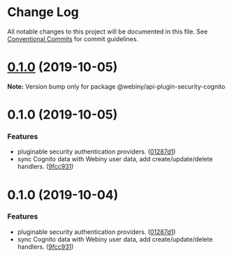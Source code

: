 # Change Log

All notable changes to this project will be documented in this file.
See [Conventional Commits](https://conventionalcommits.org) for commit guidelines.

<a name="0.1.0"></a>
# [0.1.0](https://github.com/webiny/webiny-js/compare/@webiny/api-plugin-security-cognito@0.1.0...@webiny/api-plugin-security-cognito@0.1.0) (2019-10-05)

**Note:** Version bump only for package @webiny/api-plugin-security-cognito





<a name="0.1.0"></a>
# 0.1.0 (2019-10-05)


### Features

* pluginable security authentication providers. ([01287d1](https://github.com/webiny/webiny-js/commit/01287d1))
* sync Cognito data with Webiny user data, add create/update/delete handlers. ([9fcc931](https://github.com/webiny/webiny-js/commit/9fcc931))





<a name="0.1.0"></a>
# 0.1.0 (2019-10-04)


### Features

* pluginable security authentication providers. ([01287d1](https://github.com/webiny/webiny-js/commit/01287d1))
* sync Cognito data with Webiny user data, add create/update/delete handlers. ([9fcc931](https://github.com/webiny/webiny-js/commit/9fcc931))
